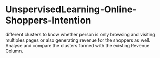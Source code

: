 # UnspervisedLearning-Online-Shoppers-Intention
different clusters to know whether person is only browsing and visiting multiples pages or also generating revenue for the shoppers as well.  Analyse and compare the clusters formed with the existing Revenue Column.
